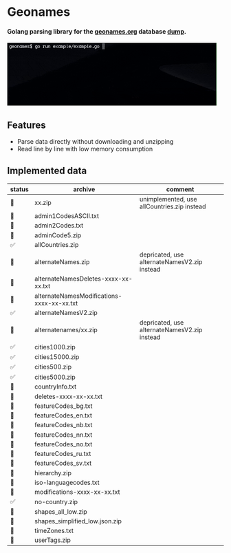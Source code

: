 # Geonames

#### Golang parsing library for the [geonames.org](http://www.geonames.org) database [dump](http://download.geonames.org/export/dump/).

![](static/example.gif)

## Features
- Parse data directly without downloading and unzipping
- Read line by line with low memory consumption

## Implemented data

|status|archive|comment|
|---|---|---|
|🚫|xx.zip|unimplemented, use allCountries.zip instead|
|🚫|admin1CodesASCII.txt||
|🚫|admin2Codes.txt||
|🚫|adminCode5.zip||
|✅|allCountries.zip||
|🚫|alternateNames.zip|depricated, use alternateNamesV2.zip instead|
|🚫|alternateNamesDeletes-xxxx-xx-xx.txt||
|🚫|alternateNamesModifications-xxxx-xx-xx.txt||
|✅|alternateNamesV2.zip||
|🚫|alternatenames/xx.zip|depricated, use alternateNamesV2.zip instead|
|✅|cities1000.zip||
|✅|cities15000.zip||
|✅|cities500.zip||
|✅|cities5000.zip||
|🚫|countryInfo.txt||
|🚫|deletes-xxxx-xx-xx.txt||
|🚫|featureCodes_bg.txt||
|🚫|featureCodes_en.txt||
|🚫|featureCodes_nb.txt||
|🚫|featureCodes_nn.txt||
|🚫|featureCodes_no.txt||
|🚫|featureCodes_ru.txt||
|🚫|featureCodes_sv.txt||
|🚫|hierarchy.zip||
|🚫|iso-languagecodes.txt||
|🚫|modifications-xxxx-xx-xx.txt||
|✅|no-country.zip||
|🚫|shapes_all_low.zip||
|🚫|shapes_simplified_low.json.zip||
|🚫|timeZones.txt||
|🚫|userTags.zip||